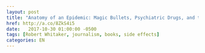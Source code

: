 ```yaml
---
layout: post
title: "Anatomy of an Epidemic: Magic Bullets, Psychiatric Drugs, and the Astonishing Rise of Mental Illness in America"
href: http://a.co/8ZkS4i5
date:   2017-10-30 01:00:00 -0500
tags: [Robert Whitaker, journalism, books, side effects]
categories: EN
---
```

